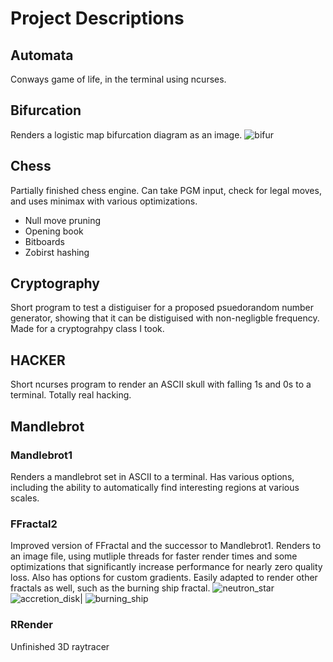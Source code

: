 # Project Descriptions
## Automata
Conways game of life, in the terminal using ncurses.
## Bifurcation
Renders a logistic map bifurcation diagram as an image.
![bifur](https://github.com/user-attachments/assets/9b291851-2453-416c-b0fe-8810082fc7af)
## Chess
Partially finished chess engine. Can take PGM input, check for legal moves, and uses minimax with various optimizations.
* Null move pruning
* Opening book
* Bitboards
* Zobirst hashing
## Cryptography
Short program to test a distiguiser for a proposed psuedorandom number generator, showing that it can be distiguised with non-negligble frequency. Made for a cryptograhpy class I took.
## HACKER
Short ncurses program to render an ASCII skull with falling 1s and 0s to a terminal. Totally real hacking.
## Mandlebrot
### Mandlebrot1
Renders a mandlebrot set in ASCII to a terminal. Has various options, including the ability to automatically find interesting regions at various scales.
### FFractal2
Improved version of FFractal and the successor to Mandlebrot1. Renders to an image file, using mutliple threads for faster render times and some optimizations that significantly increase performance for nearly zero quality loss. Also has options for custom gradients.
Easily adapted to render other fractals as well, such as the burning ship fractal.
![neutron_star](https://github.com/user-attachments/assets/e817cdb8-0b1a-43e5-aaf9-54e3c7d2c4dc)
![accretion_disk](https://github.com/user-attachments/assets/f2aed80c-fff9-4652-826e-d20ade0577fe)|
![burning_ship](https://github.com/user-attachments/assets/15f375e6-f33e-438c-896a-d6fba03f3f35)
### RRender
Unfinished 3D raytracer
